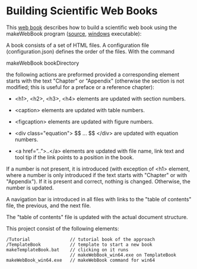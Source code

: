 Building Scientific Web Books
=============================

This [web book](http://martinotter.github.io/BuildingScientificWebBooks/Tutorial/) describes how to build a scientific web book using the
makeWebBook program
([source](https://github.com/MartinOtter/makeWebBook), 
 [windows](http://martinotter.github.io/BuildingScientificWebBooks/makeWebBook_win64.exe) executable):

A book consists of a set of HTML files. A configuration file
(configuration.json) defines the order of the files. With the command

makeWebBook bookDirectory

the following actions are preformed provided a corresponding element
starts with the text "Chapter" or "Appendix" (otherwise the section is
not modified; this is useful for a preface or a reference chapter):

-   \<h1\>, \<h2\>, \<h3\>, \<h4\> elements are updated with section
    numbers.

-   \<caption\> elements are updated with table numbers.

-   \<figcaption\> elements are updated with figure numbers.

-   \<div class="equation"\> \$\$ ... \$\$ \</div\> are updated with
    equation numbers.

-   \<a href=”..”\>..\</a\> elements are updated with file name, link
    text and tool tip if the link points to a position in the book.

If a number is not present, it is introduced (with exception of \<h1\>
element, where a number is only introduced if the text starts with
"Chapter" or with "Appendix"). If it is present and correct, nothing is
changed. Otherwise, the number is updated.

A navigation bar is introduced in all files with links to the "table of
contents" file, the previous, and the next file.

The "table of contents" file is updated with the actual document
structure.

This project consist of the following elements:

````
/Tutorial               // tutorial book of the approach
/TemplateBook           // template to start a new book
makeTemplateBook.bat    // clicking on it runs 
                        // makeWebBook_win64.exe on TemplateBook
makeWebBook_win64.exe   // makeWebBook command for win64
````
